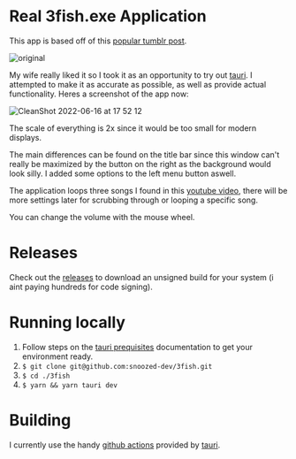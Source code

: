 # Real 3fish.exe Application

This app is based off of this [popular tumblr post](https://ulan-bator.tumblr.com/post/155154594365).

![original](https://user-images.githubusercontent.com/40501327/173753697-c2f942fe-5052-4bb6-9d98-7826f2e5daca.gif)

My wife really liked it so I took it as an opportunity to try out [tauri](https://github.com/tauri-apps/tauri). I attempted to make it as accurate as possible, as well as provide actual functionality. Heres a screenshot of the app now:

![CleanShot 2022-06-16 at 17 52 12](https://user-images.githubusercontent.com/40501327/174161624-48bbfce1-2712-4b3d-b0db-857e48e7e9a4.png)

The scale of everything is 2x since it would be too small for modern displays.

The main differences can be found on the title bar since this window can't really be maximized by the button on the right as the background would look silly. I added some options to the left menu button aswell.

The application loops three songs I found in this [youtube video](https://www.youtube.com/watch?v=6magIq2zgIM), there will be more settings later for scrubbing through or looping a specific song.

You can change the volume with the mouse wheel.

# Releases

Check out the [releases](https://github.com/snoozed-dev/3fish/releases) to download an unsigned build for your system (i aint paying hundreds for code signing).

# Running locally

1. Follow steps on the [tauri prequisites](https://tauri.studio/v1/guides/getting-started/prerequisites) documentation to get your environment ready.
2. `$ git clone git@github.com:snoozed-dev/3fish.git`
3. `$ cd ./3fish`
4. `$ yarn && yarn tauri dev`

# Building

I currently use the handy [github actions](https://github.com/tauri-apps/tauri-action) provided by [tauri](https://github.com/tauri-apps).
